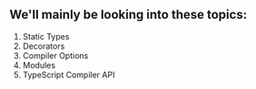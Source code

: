 ## We'll mainly be looking into these topics:

1. Static Types
2. Decorators
3. Compiler Options
4. Modules
5. TypeScript Compiler API
